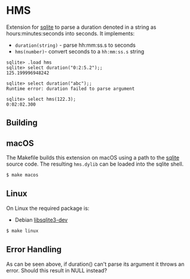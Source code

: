 
# HMS

Extension for [sqlite] to parse a duration denoted in
a string as hours:minutes:seconds into seconds. It implements:

* `duration(string)` - parse hh:mm:ss.s to seconds
* `hms(number)`- convert seconds to a `hh:mm:ss.s` string

```
sqlite> .load hms
sqlite> select duration("0:2:5.2");;
125.199996948242

sqlite> select duration("abc");;
Runtime error: duration failed to parse argument

sqlite> select hms(122.3);
0:02:02.300
```

## Building

## macOS

The Makefile builds this extension on macOS using a path to the [sqlite]
source code. The resulting `hms.dylib` can be loaded into the sqlite
shell.

```sh
$ make macos
```

## Linux

On Linux the required package is:

* Debian [libsqlite3-dev](https://packages.debian.org/trixie/libsqlite3-dev)

```sh
$ make linux
```

## Error Handling

As can be seen above, if duration() can't parse its argument it throws
an error. Should this result in NULL instead?

[sqlite]: https://sqlite.org
